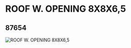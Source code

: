 # ROOF W. OPENING 8X8X6,5
## 87654
![ROOF W. OPENING 8X8X6,5](https://lc-www-live-s.legocdn.com/media/bricks/5/2/4565170.jpg)
